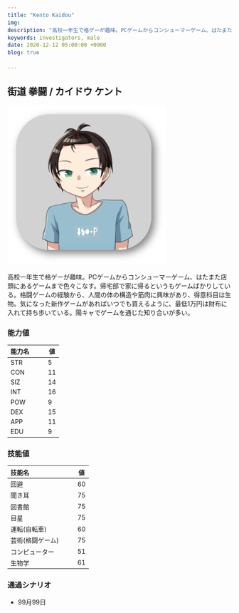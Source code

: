 ```yaml
---
title: "Kento Kaidou"
img: 
description: "高校一年生で格ゲーが趣味。PCゲームからコンシューマーゲーム、はたまた店頭にあるゲームまで色々こなす。"
keywords: investigators, male
date: 2020-12-12 05:00:00 +0900
blog: true

---
```


## 街道 拳闘 / カイドウ ケント

![icon](../../../images/icon-kento.png)

高校一年生で格ゲーが趣味。PCゲームからコンシューマーゲーム、はたまた店頭にあるゲームまで色々こなす。帰宅部で家に帰るというもゲームばかりしている。格闘ゲームの経験から、人間の体の構造や筋肉に興味があり、得意科目は生物。気になった新作ゲームがあればいつでも買えるように、最低1万円は財布に入れて持ち歩いている。陽キャでゲームを通じた知り合いが多い。

### 能力値
|能力名  |　　値|
|--------|------|
|STR     |　　5 |
|CON     |　　11|
|SIZ     |　　14|
|INT     |　　16|
|POW     |　　9 |
|DEX     |　　15|
|APP     |　　11|
|EDU     |　　9 |

### 技能値
|技能名              |　　値|
|:-------------------|------|
|回避                |　　60|
|聞き耳              |　　75|
|図書館              |　　75|
|目星                |　　75|
|運転(自転車)        |　　60|
|芸術(格闘ゲーム)    |　　75|
|コンピューター      |　　51|
|生物学              |　　61|

### 通過シナリオ
- 99月99日